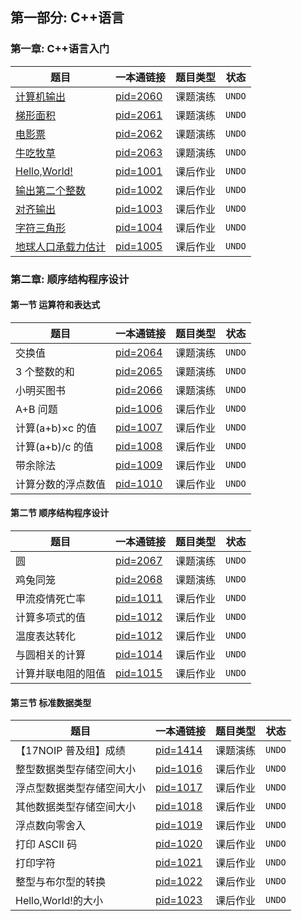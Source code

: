 ## 第一部分: C++语言

### 第一章: C++语言入门

| 题目                                                            | 一本通链接                                                      | 题目类型 | 状态   |
| --------------------------------------------------------------- | --------------------------------------------------------------- | -------- | ------ |
| [计算机输出](../01-一本通/ch01/classroom/Q-01/README.md)        | [pid=2060](http://ybt.ssoier.cn:8088/problem_show.php?pid=2060) | 课题演练 | `UNDO` |
| [梯形面积](../01-一本通/ch01/classroom/Q-02/README.md)          | [pid=2061](http://ybt.ssoier.cn:8088/problem_show.php?pid=2061) | 课题演练 | `UNDO` |
| [电影票](../01-一本通/ch01/classroom/Q-03/README.md)            | [pid=2062](http://ybt.ssoier.cn:8088/problem_show.php?pid=2062) | 课题演练 | `UNDO` |
| [牛吃牧草](../01-一本通/ch01/classroom/Q-04/README.md)          | [pid=2063](http://ybt.ssoier.cn:8088/problem_show.php?pid=2063) | 课题演练 | `UNDO` |
| [Hello,World!](../01-一本通/ch01/homework/Q-01/README.md)       | [pid=1001](http://ybt.ssoier.cn:8088/problem_show.php?pid=1001) | 课后作业 | `UNDO` |
| [输出第二个整数](../01-一本通/ch01/homework/Q-02/README.md)     | [pid=1002](http://ybt.ssoier.cn:8088/problem_show.php?pid=1002) | 课后作业 | `UNDO` |
| [对齐输出](../01-一本通/ch01/homework/Q-03/README.md)           | [pid=1003](http://ybt.ssoier.cn:8088/problem_show.php?pid=1003) | 课后作业 | `UNDO` |
| [字符三角形](../01-一本通/ch01/homework/Q-04/README.md)         | [pid=1004](http://ybt.ssoier.cn:8088/problem_show.php?pid=1004) | 课后作业 | `UNDO` |
| [地球人口承载力估计](../01-一本通/ch01/homework/Q-05/README.md) | [pid=1005](http://ybt.ssoier.cn:8088/problem_show.php?pid=1005) | 课后作业 | `UNDO` |

### 第二章: 顺序结构程序设计

#### 第一节 运算符和表达式

| 题目               | 一本通链接                                                      | 题目类型 | 状态   |
| ------------------ | --------------------------------------------------------------- | -------- | ------ |
| 交换值             | [pid=2064](http://ybt.ssoier.cn:8088/problem_show.php?pid=2064) | 课题演练 | `UNDO` |
| 3 个整数的和       | [pid=2065](http://ybt.ssoier.cn:8088/problem_show.php?pid=2065) | 课题演练 | `UNDO` |
| 小明买图书         | [pid=2066](http://ybt.ssoier.cn:8088/problem_show.php?pid=2066) | 课题演练 | `UNDO` |
| A+B 问题           | [pid=1006](http://ybt.ssoier.cn:8088/problem_show.php?pid=1006) | 课后作业 | `UNDO` |
| 计算(a+b)×c 的值   | [pid=1007](http://ybt.ssoier.cn:8088/problem_show.php?pid=1007) | 课后作业 | `UNDO` |
| 计算(a+b)/c 的值   | [pid=1008](http://ybt.ssoier.cn:8088/problem_show.php?pid=1008) | 课后作业 | `UNDO` |
| 带余除法           | [pid=1009](http://ybt.ssoier.cn:8088/problem_show.php?pid=1009) | 课后作业 | `UNDO` |
| 计算分数的浮点数值 | [pid=1010](http://ybt.ssoier.cn:8088/problem_show.php?pid=1010) | 课后作业 | `UNDO` |

#### 第二节 顺序结构程序设计

| 题目               | 一本通链接                                                      | 题目类型 | 状态   |
| ------------------ | --------------------------------------------------------------- | -------- | ------ |
| 圆                 | [pid=2067](http://ybt.ssoier.cn:8088/problem_show.php?pid=2067) | 课题演练 | `UNDO` |
| 鸡兔同笼           | [pid=2068](http://ybt.ssoier.cn:8088/problem_show.php?pid=2068) | 课题演练 | `UNDO` |
| 甲流疫情死亡率     | [pid=1011](http://ybt.ssoier.cn:8088/problem_show.php?pid=1011) | 课后作业 | `UNDO` |
| 计算多项式的值     | [pid=1012](http://ybt.ssoier.cn:8088/problem_show.php?pid=1012) | 课后作业 | `UNDO` |
| 温度表达转化       | [pid=1012](http://ybt.ssoier.cn:8088/problem_show.php?pid=1013) | 课后作业 | `UNDO` |
| 与圆相关的计算     | [pid=1014](http://ybt.ssoier.cn:8088/problem_show.php?pid=1014) | 课后作业 | `UNDO` |
| 计算并联电阻的阻值 | [pid=1015](http://ybt.ssoier.cn:8088/problem_show.php?pid=1015) | 课后作业 | `UNDO` |

#### 第三节 标准数据类型

| 题目                       | 一本通链接                                                      | 题目类型 | 状态   |
| -------------------------- | --------------------------------------------------------------- | -------- | ------ |
| 【17NOIP 普及组】成绩      | [pid=1414](http://ybt.ssoier.cn:8088/problem_show.php?pid=1414) | 课题演练 | `UNDO` |
| 整型数据类型存储空间大小   | [pid=1016](http://ybt.ssoier.cn:8088/problem_show.php?pid=1016) | 课后作业 | `UNDO` |
| 浮点型数据类型存储空间大小 | [pid=1017](http://ybt.ssoier.cn:8088/problem_show.php?pid=1017) | 课后作业 | `UNDO` |
| 其他数据类型存储空间大小   | [pid=1018](http://ybt.ssoier.cn:8088/problem_show.php?pid=1018) | 课后作业 | `UNDO` |
| 浮点数向零舍入             | [pid=1019](http://ybt.ssoier.cn:8088/problem_show.php?pid=1019) | 课后作业 | `UNDO` |
| 打印 ASCII 码              | [pid=1020](http://ybt.ssoier.cn:8088/problem_show.php?pid=1020) | 课后作业 | `UNDO` |
| 打印字符                   | [pid=1021](http://ybt.ssoier.cn:8088/problem_show.php?pid=1021) | 课后作业 | `UNDO` |
| 整型与布尔型的转换         | [pid=1022](http://ybt.ssoier.cn:8088/problem_show.php?pid=1022) | 课后作业 | `UNDO` |
| Hello,World!的大小         | [pid=1023](http://ybt.ssoier.cn:8088/problem_show.php?pid=1023) | 课后作业 | `UNDO` |

